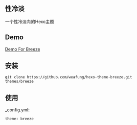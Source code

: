 ## 性冷淡

一个性冷淡向的Hexo主题

## Demo

[Demo For Breeze](https://weafung.github.io/)

## 安装

```
git clone https://github.com/weafung/hexo-theme-breeze.git themes/breeze
```

## 使用

_config.yml:

```
theme: breeze
```
